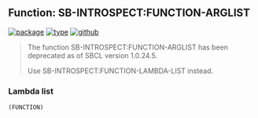 ## Function: SB-INTROSPECT:FUNCTION-ARGLIST
[![package](https://img.shields.io/badge/Package-SB--INTROSPECT-5f9ea0.svg?style=social&colorA=999999)](../) [![type](https://img.shields.io/badge/Type-Function-5f9ea0.svg?style=social&colorA=999999)](../#function) [![github](https://img.shields.io/badge/GitHub-View_the_source-5f9ea0.svg?style=social&colorA=999999&logo=github)](https://github.com/sbcl/sbcl/blob/master/contrib/sb-introspect/introspect.lisp/) 

> The function SB-INTROSPECT:FUNCTION-ARGLIST has been deprecated as of SBCL version 1.0.24.5.
> 
> Use SB-INTROSPECT:FUNCTION-LAMBDA-LIST instead.

### Lambda list
```
(FUNCTION)
```
